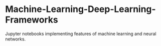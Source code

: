 # Machine-Learning-Deep-Learning-Frameworks
Jupyter notebooks implementing features of machine learning and neural networks.

